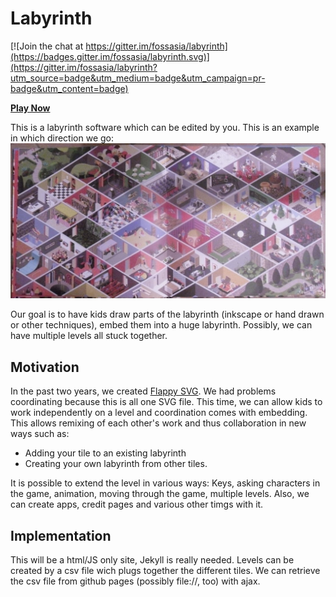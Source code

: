 Labyrinth
=========

[![Join the chat at https://gitter.im/fossasia/labyrinth](https://badges.gitter.im/fossasia/labyrinth.svg)](https://gitter.im/fossasia/labyrinth?utm_source=badge&utm_medium=badge&utm_campaign=pr-badge&utm_content=badge)

[**Play Now**](https://fossasia.github.io/labyrinth/index.html)

This is a labyrinth software which can be edited by you.
This is an example in which direction we go:
![](vision-example.jpg)

Our goal is to have kids draw parts of the labyrinth (inkscape or hand drawn or other techniques), embed them into a huge labyrinth.
Possibly, we can have multiple levels all stuck together.

Motivation
----------

In the past two years, we created [Flappy SVG](http://fossasia.github.io/flappy-svg/).
We had problems coordinating because this is all one SVG file.
This time, we can allow kids to work independently on a level and coordination comes with embedding.
This allows remixing of each other's work and thus collaboration in new ways such as:
- Adding your tile to an existing labyrinth
- Creating your own labyrinth from other tiles.

It is possible to extend the level in various ways: Keys, asking characters in the game, animation, moving through the game, multiple levels.
Also, we can create apps, credit pages and various other timgs with it.

Implementation
--------------

This will be a html/JS only site, Jekyll is really needed.
Levels can be created by a csv file wich plugs together the different tiles.
We can retrieve the csv file from github pages (possibly file://, too) with ajax.
